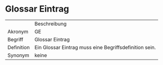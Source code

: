 # Glossar Eintrag




<table>
    <tr>
        <td></td>
        <td>Beschreibung</td>
    </tr>
    <tr>
        <td>Akronym</td>
        <td>GE</td>
    </tr>
    <tr>
        <td>Begriff</td>
        <td>Glossar Eintrag</td>
    </tr>
    <tr>
        <td>Definition</td>
        <td>Ein Glossar Eintrag muss eine Begriffsdefinition sein.</td>
    </tr>
   <tr>
        <td>Synonym</td>
        <td>keine</td>
    </tr>
</table>
